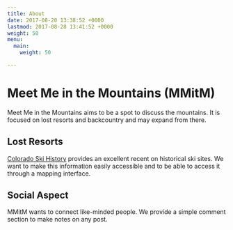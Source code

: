 ```yaml
---
title: About
date: 2017-08-20 13:38:52 +0000
lastmod: 2017-08-28 13:41:52 +0000
weight: 50
menu:
  main:
    weight: 50

---
```

# Meet Me in the Mountains (MMitM)

Meet Me in the Mountains aims to be a spot to discuss the mountains.  It is focused on lost resorts and backcountry and may expand from there.

## Lost Resorts

<a href="http://coloradoskihistory.com">Colorado Ski History</a> provides an excellent recent on historical ski sites.  We want to make this information easily accessible and to be able to access it through a mapping interface.

## Social Aspect

MMitM wants to connect like-minded people.  We provide a simple comment section to make notes on any post.